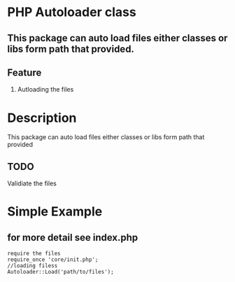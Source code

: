 # PHP Autoloader class
## This package can auto load files either classes or libs form path that provided.

## Feature

 1. Autloading the files


# Description
This package can auto load files either classes or libs form path that provided

## TODO
Validiate the files

# Simple Example 
## for more detail see index.php

	
	require the files
	require_once 'core/init.php';
	//loading filess
	Autoloader::Load('path/to/files');
	

 
